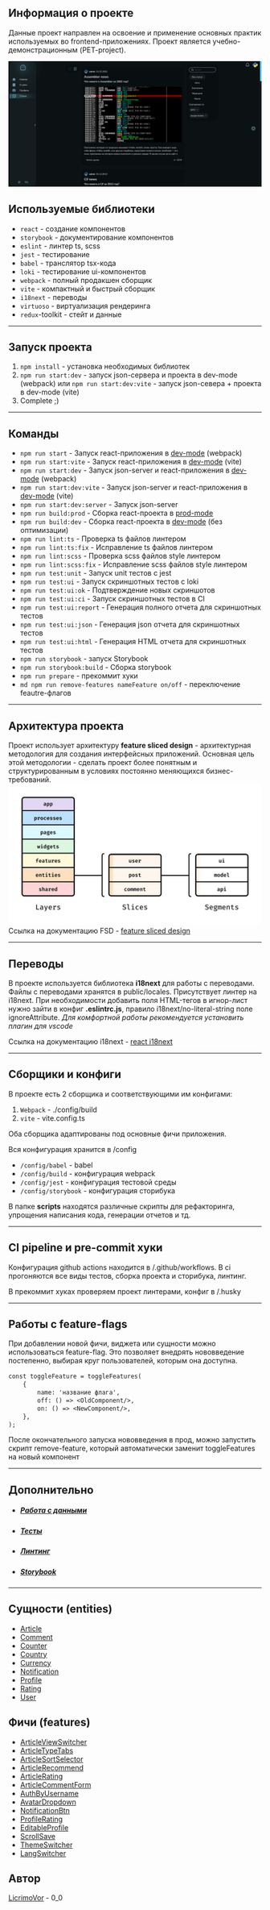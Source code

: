 ## Информация о проекте

Данные проект направлен на освоение и применение основных практик используемых во frontend-приложениях. Проект является учебно-демонстрационным (PET-project).

![PET-project image](/docs/assets/project_new.png)


## Используемые библиотеки

- `react` - создание компонентов
- `storybook` - документирование компонентов
- `eslint` - линтер ts, scss
- `jest` - тестирование
- `babel` - транслятор tsx-кода
- `loki` - тестирование ui-компонентов
- `webpack` - полный продакшен сборщик
- `vite` - компактный и быстрый сборщик 
- `i18next` - переводы
- `virtuoso` - виртуализация рендеринга
- `redux`-toolkit - стейт и данные

---

## Запуск проекта


1) `npm install` - установка необходимых библиотек
2) `npm run start:dev` - запуск json-сервера и проекта в dev-mode (webpack)
    или
    `npm run start:dev:vite` - запуск json-севера + проекта в dev-mode (vite)
3) Complete ;)

----

## Команды

- `npm run start` - Запуск react-приложения в <u>dev-mode</u> (webpack)
- `npm run start:vite` - Запуск react-приложения в <u>dev-mode</u> (vite)
- `npm run start:dev` - Запуск json-server и react-приложения в <u>dev-mode</u> (webpack)
- `npm run start:dev:vite` - Запуск json-server и react-приложения в <u>dev-mode</u> (vite)
- `npm run start:dev:server` - Запуск json-server
- `npm run build:prod` - Сборка react-проекта в <u>prod-mode</u>
- `npm run build:dev` - Сборка react-проекта в <u>dev-mode</u> (без оптимизации)
- `npm run lint:ts` - Проверка ts файлов линтером
- `npm run lint:ts:fix` - Исправление ts файлов линтером
- `npm run lint:scss` - Проверка scss файлов style линтером
- `npm run lint:scss:fix` - Исправление scss файлов style линтером
- `npm run test:unit` - Запуск unit тестов с jest
- `npm run test:ui` - Запуск скриншотных тестов с loki
- `npm run test:ui:ok` - Подтверждение новых скриншотов
- `npm run test:ui:ci` - Запуск скриншотных тестов в CI
- `npm run test:ui:report` - Генерация полного отчета для скриншотных тестов
- `npm run test:ui:json` - Генерация json отчета для скриншотных тестов
- `npm run test:ui:html` - Генерация HTML отчета для скриншотных тестов
- `npm run storybook` - запуск Storybook
- `npm run storybook:build` - Сборка storybook
- `npm run prepare` - прекоммит хуки
- `md npm run remove-features nameFeature on/off` - переключение feautre-флагов

----

## Архитектура проекта

Проект использует архитектуру **feature sliced design** - архитектурная методология для создания интерфейсных приложений. Основная цель этой методологии - сделать проект более понятным и структурированным в условиях постоянно меняющихся бизнес-требований.
![feature sliced design](docs/assets/FSD.png)
Ссылка на документацию FSD - [feature sliced design](https://feature-sliced.design/docs/get-started/tutorial)

----

## Переводы

В проекте используется библиотека **i18next** для работы с переводами.
Файлы с переводами хранятся в public/locales.
Присутствует линтер на i18next. При необходимости добавить поля HTML-тегов в игнор-лист нужно зайти в конфиг **.eslintrc.js**, правило i18next/no-literal-string поле ignoreAttribute.
*Для комфортной работы рекомендуется установить плагин для vscode*

Ссылка на документацию i18next - [react i18next](https://react.i18next.com/)

----

## Сборщики и конфиги

В проекте есть 2 сборщика и соответствующими им конфигами:
1. `Webpack` - ./config/build
2. `vite` - vite.config.ts

Оба сборщика адаптированы под основные фичи приложения.

Вся конфигурация хранится в /config
- `/config/babel` - babel
- `/config/build` - конфигурация webpack
- `/config/jest` - конфигурация тестовой среды
- `/config/storybook` - конфигурация сторибука

В папке **scripts** находятся различные скрипты для рефакторинга, упрощения написания кода, генерации отчетов и тд.

----

## CI pipeline и pre-commit хуки

Конфигурация github actions находится в /.github/workflows.
В ci прогоняются все виды тестов, сборка проекта и сторибука, линтинг.

В прекоммит хуках проверяем проект линтерами, конфиг в /.husky

----

## Работы с feature-flags

При добавлении новой фичи, виджета или сущности можно использоваться feature-flag. Это позволяет внедрять нововведение постепенно, выбирая круг пользователей, которым она доступна.

```TSX
const toggleFeature = toggleFeatures(
    {
        name: 'название флага',
        off: () => <OldComponent/>,
        on: () => <NewComponent/>,
    },
);
```

После окончательного запуска нововведения в прод, можно запустить скрипт remove-feature, который автоматически заменит toggleFeatures на новый компонент

----

## Дополнительно

- ##### [Работа с данными](/docs/data.md) 
- ##### [Тесты](/docs/test.md)
- ##### [Линтинг](/docs/lint.md)
- ##### [Storybook](/docs/storybook.md)

---
## Сущности (entities)

- [Article](/src/entities/Article)
- [Comment](/src/entities/Comment)
- [Counter](/src/entities/Counter)
- [Country](/src/entities/Country)
- [Currency](/src/entities/Currency)
- [Notification](/src/entities/Notification)
- [Profile](/src/entities/Profile)
- [Rating](/src/entities/Rating)
- [User](/src/entities/User)

## Фичи (features)

- [ArticleViewSwitcher](/src/features/Article/ArticleViewSwitcher/)
- [ArticleTypeTabs](/src/features/Article/ArticleTypeTabs/)
- [ArticleSortSelector](/src/features/Article/ArticleSortSelector/)
- [ArticleRecommend](/src/features/Article/ArticleRecommend/)
- [ArticleRating](/src/features/Article/ArticleRating/)
- [ArticleCommentForm](/src/features/Article/ArticleCommentForm/)
- [AuthByUsername](/src/features/AuthByUsername/)
- [AvatarDropdown](/src/features/AvatarDropdown/)
- [NotificationBtn](/src/features/NotificationBtn/)
- [ProfileRating](/src/features/Profile/ProfileRating/)
- [EditableProfile](/src/features/Profile/EditableProfile/)
- [ScrollSave](/src/features/ScrollSave/)
- [ThemeSwitcher](/src/features/Switcher/ThemeSwitcher/)
- [LangSwitcher](/src/features/Switcher/LangSwitcher/)

## Автор

[LicrimoVor](https://github.com/LicrimoVor) - 0_0
